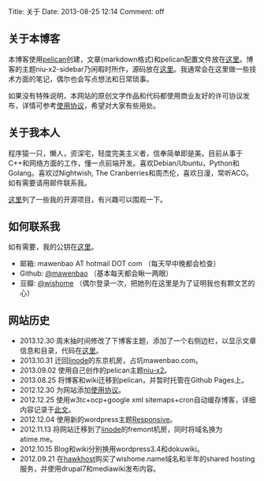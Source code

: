 Title: 关于
Date: 2013-08-25 12:14
Comment: off

[1]: http://docs.getpelican.com/ "pelican documentation"
[2]: https://github.com/mawenbao/pelican-blog-content "my pelican blog repository"
[3]: https://github.com/mawenbao/niu-x2 "my pelican theme"
[5]: https://github.com/mawenbao "my github homepage"
[6]: http://www.douban.com/people/wishome/ "my douban homepage"
[7]: /my_gnupg.html "my gnu public key"
[10]: http://www.hawkhost.com/ "http://www.hawkhost.com/"
[11]: http://www.linode.com/ "http://www.linode.com/"
[12]: http://wordpress.org/extend/themes/responsive "http://wordpress.org/extend/themes/responsive"
[13]: /research/create_pseudo_static_blog_with_wordpress.html "create a pseudo static blog with wordpress"
[14]: /agreement.html "使用协议"
[15]: /my_projects.html "我的开源项目"
[16]: https://github.com/mawenbao/niu-x2-sidebar "niu-x2-sidebar"

## 关于本博客

本博客使用[pelican][1]创建，文章(markdown格式)和pelican配置文件放在[这里][2]。博客的主题niu-x2-sidebar乃闲暇时所作，源码放在[这里][16]。我通常会在这里做一些技术方面的笔记，偶尔也会写点想法和日常琐事。

如果没有特殊说明，本网站的原创文字作品和代码都使用商业友好的许可协议发布，详情可参考[使用协议][14]，希望对大家有些用处。

## 关于我本人

程序猿一只，懒人，资深宅，轻度完美主义者，信奉简单即是美。目前从事于C++和网络方面的工作，懂一点前端开发。喜欢Debian/Ubuntu，Python和Golang。喜欢过Nightwish, The Cranberries和周杰伦，喜欢日漫，常听ACG。如有需要请用邮件联系我。

[这里][15]列了一些我的开源项目，有兴趣可以围观一下。

## 如何联系我

如有需要，我的公钥在[这里][7]。

*   邮箱: mawenbao AT hotmail DOT com （每天早中晚都会检查）
*   Github: [@mawenbao][5] （基本每天都会瞅一两眼）
*   豆瓣: [@wishome][6] （偶尔登录一次，把她列在这里是为了证明我也有颗文艺的心）

## 网站历史

*  2013.12.30 周末抽时间修改了下博客主题，添加了一个右侧边栏，以显示文章信息和目录，代码在[这里][16]。
*  2013.10.31 迁回[linode][11]的东京机房，占坑mawenbao.com。
*  2013.09.02 使用自己创作的pelican主题[niu-x2][3]。
*  2013.08.25 将博客和wiki迁移到pelican，并暂时托管在Github Pages上。
*  2012.12.30 为网站添加[使用协议][14]。
*  2012.12.25 使用w3tc+ocp+google xml sitemaps+cron自动缓存博客，详细内容记录于[此文][13]。 
*  2012.12.04 使用新的wordpress主题[Responsive][12]。
*  2012.11.13 将网站迁移到了[linode][11]的fremont机房，同时将域名换为atime.me。
*  2012.10.15 Blog和wiki分别换用wordpress3.4和dokuwiki。
*  2012.09.21 在[hawkhost][10]购买了wishome.name域名和半年的shared hosting服务，并使用drupal7和mediawiki发布内容。

